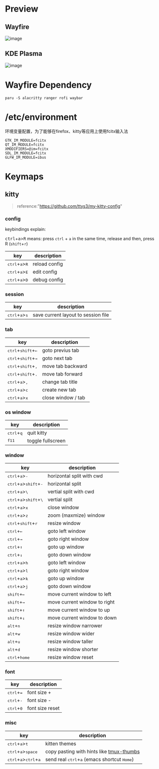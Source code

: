 # Preview
## Wayfire
![image](https://user-images.githubusercontent.com/80396543/196081729-31fdc2db-270d-417e-b3e8-c8c52c606435.png)
## KDE Plasma
![image](https://user-images.githubusercontent.com/80396543/233418906-2df074f0-bbbe-404a-a22d-0ca6fc6f41fd.png)

# Wayfire Dependency
```shell
paru -S alacritty ranger rofi waybar
```

# /etc/environment
环境变量配置，为了能够在firefox、kitty等应用上使用fcitx输入法

```
GTK_IM_MODULE=fcitx
QT_IM_MODULE=fcitx
XMODIFIERS=@im=fcitx
SDL_IM_MODULE=fcitx
GLFW_IM_MODULE=ibus
```
# Keymaps

## kitty
> reference:"https://github.com/ttys3/my-kitty-config"

### config

keybindings explain:

<kbd>ctrl</kbd>+<kbd>a</kbd>><kbd>R</kbd> means:
press `ctrl` + `a` in the same time, release and then, press R (`shift`+`r`)

| key                                       | description   |
| ----------------------------------------- | ------------- |
| <kbd>ctrl</kbd>+<kbd>a</kbd>><kbd>R</kbd> | reload config |
| <kbd>ctrl</kbd>+<kbd>a</kbd>><kbd>E</kbd> | edit config |
| <kbd>ctrl</kbd>+<kbd>a</kbd>><kbd>D</kbd> | debug config  |

### session

| key                                       | description                         |
| ----------------------------------------- | ----------------------------------- |
| <kbd>ctrl</kbd>+<kbd>a</kbd>><kbd>s</kbd> | save current layout to session file |

### tab

| key                                           | description        |
| --------------------------------------------- | ------------------ |
| <kbd>ctrl</kbd>+<kbd>shift</kbd>+<kbd>←</kbd> | goto previus tab        |
| <kbd>ctrl</kbd>+<kbd>shift</kbd>+<kbd>→</kbd> | goto next tab           |
| <kbd>ctrl</kbd>+<kbd>shift</kbd>+<kbd>,</kbd> | move tab backward  |
| <kbd>ctrl</kbd>+<kbd>shift</kbd>+<kbd>.</kbd> | move tab forward   |
| <kbd>ctrl</kbd>+<kbd>a</kbd>><kbd>,</kbd>     | change tab title   |
| <kbd>ctrl</kbd>+<kbd>a</kbd>><kbd>c</kbd>     | create new tab     |
| <kbd>ctrl</kbd>+<kbd>a</kbd>><kbd>x</kbd>     | close window / tab |

### os window

| key                          | description       |
| ---------------------------- | ----------------- |
| <kbd>ctrl</kbd>+<kbd>q</kbd> | quit kitty        |
| <kbd>f11</kbd>               | toggle fullscreen |

### window

| key                                                         | description                  |
| ----------------------------------------------------------- | ---------------------------- |
| <kbd>ctrl</kbd>+<kbd>a</kbd>><kbd>-</kbd>                   | horizontal split with cwd    |
| <kbd>ctrl</kbd>+<kbd>a</kbd>><kbd>shift</kbd>+<kbd>-</kbd>  | horizontal split             |
| <kbd>ctrl</kbd>+<kbd>a</kbd>><kbd>\\</kbd>                  | vertial split with cwd       |
| <kbd>ctrl</kbd>+<kbd>a</kbd>><kbd>shift</kbd>+<kbd>\\</kbd> | vertial split                |
| <kbd>ctrl</kbd>+<kbd>a</kbd>><kbd>x</kbd>                   | close window                 |
| <kbd>ctrl</kbd>+<kbd>a</kbd>><kbd>z</kbd>                   | zoom (maxmize) window        |
| <kbd>ctrl</kbd>+<kbd>shift</kbd>+<kbd>r</kbd>               | resize window                |
| <kbd>ctrl</kbd>+<kbd>←</kbd>                                | goto left window               |
| <kbd>ctrl</kbd>+<kbd>→</kbd>                                | goto right window              |
| <kbd>ctrl</kbd>+<kbd>↑</kbd>                                | goto up window                 |
| <kbd>ctrl</kbd>+<kbd>↓</kbd>                                | goto down window               |
| <kbd>ctrl</kbd>+<kbd>a</kbd>><kbd>h</kbd>                   | goto left window               |
| <kbd>ctrl</kbd>+<kbd>a</kbd>><kbd>l</kbd>                   | goto right window              |
| <kbd>ctrl</kbd>+<kbd>a</kbd>><kbd>k</kbd>                   | goto up window                 |
| <kbd>ctrl</kbd>+<kbd>a</kbd>><kbd>j</kbd>                   | goto down window               |
| <kbd>shift</kbd>+<kbd>←</kbd>                               | move current window to left  |
| <kbd>shift</kbd>+<kbd>→</kbd>                               | move current window to right |
| <kbd>shift</kbd>+<kbd>↑</kbd>                               | move current window to up    |
| <kbd>shift</kbd>+<kbd>↓</kbd>                               | move current window to down  |
| <kbd>alt</kbd>+<kbd>n</kbd>                                 | resize window narrower       |
| <kbd>alt</kbd>+<kbd>w</kbd>                                 | resize window wider          |
| <kbd>alt</kbd>+<kbd>u</kbd>                                 | resize window taller         |
| <kbd>alt</kbd>+<kbd>d</kbd>                                 | resize window shorter        |
| <kbd>ctrl</kbd>+<kbd>home</kbd>                             | resize window reset          |

### font

| key                          | description     |
| ---------------------------- | --------------- |
| <kbd>ctrl</kbd>+<kbd>=</kbd> | font size +     |
| <kbd>ctrl</kbd>+<kbd>-</kbd> | font size -     |
| <kbd>ctrl</kbd>+<kbd>0</kbd> | font size reset |

### misc

| key                                                       | description                                                                          |
| --------------------------------------------------------- | ------------------------------------------------------------------------------------ |
| <kbd>ctrl</kbd>+<kbd>a</kbd>><kbd>t</kbd>                 | kitten themes                                                                        |
| <kbd>ctrl</kbd>+<kbd>a</kbd>><kbd>space</kbd>             | copy pasting with hints like [tmux-thumbs](https://github.com/fcsonline/tmux-thumbs) |
| <kbd>ctrl</kbd>+<kbd>a</kbd>><kbd>ctrl</kbd>+<kbd>a</kbd> | send real <kbd>ctrl</kbd>+<kbd>a</kbd> (emacs shortcut <kbd>Home</kbd>)              |


